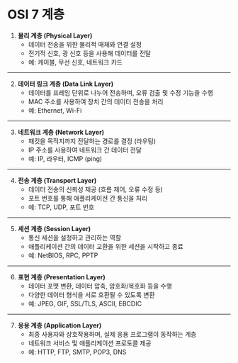 # OSI 7 계층

1. **물리 계층 (Physical Layer)**
   - 데이터 전송을 위한 물리적 매체와 연결 설정
   - 전기적 신호, 광 신호 등을 사용해 데이터를 전달
   - 예: 케이블, 무선 신호, 네트워크 카드

---
2. **데이터 링크 계층 (Data Link Layer)**
   - 데이터를 프레임 단위로 나누어 전송하며, 오류 검출 및 수정 기능을 수행
   - MAC 주소를 사용하여 장치 간의 데이터 전송을 처리
   - 예: Ethernet, Wi-Fi

---
3. **네트워크 계층 (Network Layer)**
   - 패킷을 목적지까지 전달하는 경로를 결정 (라우팅)
   - IP 주소를 사용하여 네트워크 간 데이터 전달
   - 예: IP, 라우터, ICMP (ping)

---
4. **전송 계층 (Transport Layer)**
   - 데이터 전송의 신뢰성 제공 (흐름 제어, 오류 수정 등)
   - 포트 번호를 통해 애플리케이션 간 통신을 처리
   - 예: TCP, UDP, 포트 번호

---
5. **세션 계층 (Session Layer)**
   - 통신 세션을 설정하고 관리하는 역할
   - 애플리케이션 간의 데이터 교환을 위한 세션을 시작하고 종료
   - 예: NetBIOS, RPC, PPTP

---
6. **표현 계층 (Presentation Layer)**
   - 데이터 포맷 변환, 데이터 압축, 암호화/복호화 등을 수행
   - 다양한 데이터 형식을 서로 호환될 수 있도록 변환
   - 예: JPEG, GIF, SSL/TLS, ASCII, EBCDIC

---
7. **응용 계층 (Application Layer)**
   - 최종 사용자와 상호작용하며, 실제 응용 프로그램이 동작하는 계층
   - 네트워크 서비스 및 애플리케이션 프로토콜 제공
   - 예: HTTP, FTP, SMTP, POP3, DNS
